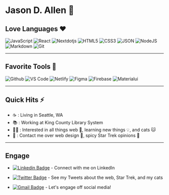 # Jason D. Allen 👋

## Love Languages ❤️

![JavaScript](https://img.shields.io/badge/-JavaScript-000000?style=for-the-badge&logo=javascript)
![React](http://img.shields.io/badge/-React-000000?style=for-the-badge&logo=React)
![Nextdotjs](http://img.shields.io/badge/-Next.js-000000?style=for-the-badge&logo=Nextdotjs)
![HTML5](https://img.shields.io/badge/-HTML5-000000?style=for-the-badge&logo=HTML5)
![CSS3](https://img.shields.io/badge/-CSS3-000000?style=for-the-badge&logo=CSS3)
![JSON](http://img.shields.io/badge/-Json-000000?style=for-the-badge&logo=Json)
![NodeJS](http://img.shields.io/badge/-NodeJS-000000?style=for-the-badge&logo=Nodedotjs)
![Markdown](http://img.shields.io/badge/-Markdown-000000?style=for-the-badge&logo=Markdown)
![Git](http://img.shields.io/badge/-Git-000000?style=for-the-badge&logo=Git)

<!-- Create a new section -->

---

## Favorite Tools 🧰

![Github](http://img.shields.io/badge/-Github-000000?style=for-the-badge&logo=Github&logoColor=green)
![VS Code](http://img.shields.io/badge/-VS%20Code-000000?style=for-the-badge&logo=Visual-studio-code&logoColor=blue)
![Netlify](http://img.shields.io/badge/-Netlify-000000?style=for-the-badge&logo=Netlify)
![Figma](http://img.shields.io/badge/-Figma-000000?style=for-the-badge&logo=Figma)
![Firebase](http://img.shields.io/badge/-Firebase-000000?style=for-the-badge&logo=Firebase)
![Materialui](http://img.shields.io/badge/-Materialui-000000?style=for-the-badge&logo=Materialui)

---

## Quick Hits ⚡

- ☕ : Living in Seattle, WA
- 📚 : Working at King County Library System
- 🕵️‍♂️ : Interested in all things web 🔗, learning new things 💡, and cats 🐱
- 💬 : Contact me over web design 🎨, spicy Star Trek opinions 🖖

---

## Engage

- [![Linkedin Badge](https://img.shields.io/badge/-Jason_D._Allen-blue?style=flat-square&logo=Linkedin&logoColor=white&link=https://www.linkedin.com/in/ishagupta20//)](https://www.linkedin.com/in/jallend1/) - Connect with me on LinkedIn

- [![Twitter Badge](https://img.shields.io/badge/-Jason_Allen-1ca0f1?style=flat-square&logo=twitter&logoColor=white&link=https://twitter.com/cornerofjustice)](https://twitter.com/cornerofjustice) - See my Tweets about the web, Star Trek, and my cats

- [![Gmail Badge](https://img.shields.io/badge/jallend1@gmail.com-c14438?style=flat-square&logo=Gmail&logoColor=white&link=mailto:jallend1@gmail.com)](mailto:jallend1@gmail.com) - Let's engage off social media!

<!--
**jallend1/jallend1** is a ✨ _special_ ✨ repository because its `README.md` (this file) appears on your GitHub profile.

Here are some ideas to get you started:

- 🔭 I’m currently working on ...
- 🌱 I’m currently learning ...
- 👯 I’m looking to collaborate on ...
- 🤔 I’m looking for help with ...
- 💬 Ask me about ...
- 📫 How to reach me: ...
- 😄 Pronouns: ...
- ⚡ Fun fact: ...
